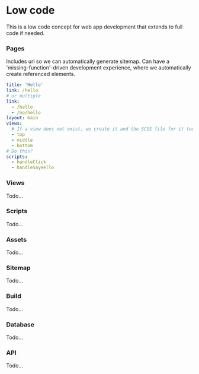 # Low code

This is a low code concept for web app development that extends to full code if needed.

### Pages

Includes url so we can automatically generate sitemap. Can have a 'missing-function'-driven development experience, where we automatically create referenced elements.

```yml
title: 'Hello'
link: /hello
# or multiple
link:
  - /hello
  - /no/hello
layout: main
views:
  # If a view does not exist, we create it and the SCSS file for it too
  - top
  - middle
  - bottom
# Do this?
scripts:
  - handleClick
  - handleSayHello
```

### Views

Todo...

### Scripts

Todo...

### Assets

Todo...

### Sitemap

Todo...

### Build

Todo...

### Database

Todo...

### API

Todo...
